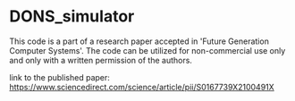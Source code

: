# DONS_simulator

This code is a part of a research paper accepted in 'Future Generation Computer Systems'. The code can be utilized for non-commercial use only and only with a written permission of the authors.

link to the published paper: https://www.sciencedirect.com/science/article/pii/S0167739X2100491X
